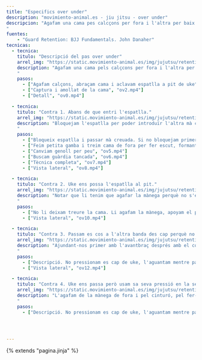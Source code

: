 ```yaml
---
title: "Especifics over under"
description: "movimiento-animal.es - jiu jitsu - over under"
descripcion: "Agafam una cama pes calcçons per fora i l'altra per baix. El principal punt dèbil és bloquejar l'espatlla que entra.
"
fuentes:
    - "Guard Retention: BJJ Fundamentals. John Danaher"
tecnicas: 
  - tecnica:
    titulo: "Descripció del pas over under"
    arrel_img: "https://static.movimiento-animal.es/img/jujutsu/retention/movements/"
    description: "Agafam una cama pels calçcons per fora i l'altra per baix de l'altra cama. Notar com enganxam la cama. El més important és bloquejar la cadera de uke passant es cap en diagonal i pressionant amb l'altra hombro damunt es diafragma. Ens desplaçam cap enfora fins passar el genoll, la cama de tori queda enganxada a la interior de uke, per això uke torna al centre i treu la cama fent un long step. La guàrdia està passada.
    "
    pasos:
      - ["Agafam calçons, abraçam cama i aclavam espatlla a pit de uke", "ov1.mp4"]
      - ["Captura i amollat de la cama", "ov2.mp4"]
      - ["Detall", "ov0.mp4"]

  - tecnica:
    titulo: "Contra 1. Abans de que entri l'espatlla."
    arrel_img: "https://static.movimiento-animal.es/img/jujutsu/retention/movements/"
    description: "Bloquejam l'espatlla per poder introduïr l'altra mà creuada al coll.
    "
    pasos:
      - ["Bloqueix espatlla i passar mà creuada. Si no bloquejam primer, ens xafarà amb l'espatlla.", "ov3.mp4"]
      - ["Feim petita gamba i treim cama de fora per fer escut, formant una V", "ov4.mp4"]
      - ["Canviam genoll per peu", "ov5.mp4"]
      - ["Buscam guàrdia tancada", "ov6.mp4"]
      - ["Tècnica completa", "ov7.mp4"]
      - ["Vista lateral", "ov8.mp4"]

  - tecnica:
    titulo: "Contra 2. Uke ens possa l'espatlla al pit."
    arrel_img: "https://static.movimiento-animal.es/img/jujutsu/retention/movements/"
    description: "Notar que li tenim que agafar la mànega perquè no s'escapi. No li deixam treure la cama interior i la utilitzam per fer la contra.
    "
    pasos:
      - ["No li deixam treure la cama. Li agafam la mànega, apoyam el peu enterra i feim servir la cama com a palanca per tombar a uke.", "ov9.mp4"]
      - ["Vista lateral", "ov10.mp4"]

  - tecnica:
    titulo: "Contra 3. Passam es cos a l'altra banda des cap perquè no pugui bloquejar-nos."
    arrel_img: "https://static.movimiento-animal.es/img/jujutsu/retention/movements/"
    description: "Ajundant-nos primer amb l'avantbraç després amb el colce de l'altra braç, passam es nostre cos a l'altra costat.
    "
    pasos:
      - ["Descripció. No pressionam es cap de uke, l'aguantam mentre passam es cos a l'altra costat.", "ov11.mp4"]
      - ["Vista lateral", "ov12.mp4"]

  - tecnica:
    titulo: "Contra 4. Uke ens passa però usam sa seva pressió en la seva contra."
    arrel_img: "https://static.movimiento-animal.es/img/jujutsu/retention/movements/"
    description: "L'agafam de la mànega de fora i pel cinturó, pel fer-lo girar damunt naltros mentre giram cap a les seves cames.
    "
    pasos:
      - ["Descripció. No pressionam es cap de uke, l'aguantam mentre passam es cos a l'altra costat.", "ov13.mp4"]
      



---
```

{% extends  "pagina.jinja" %}